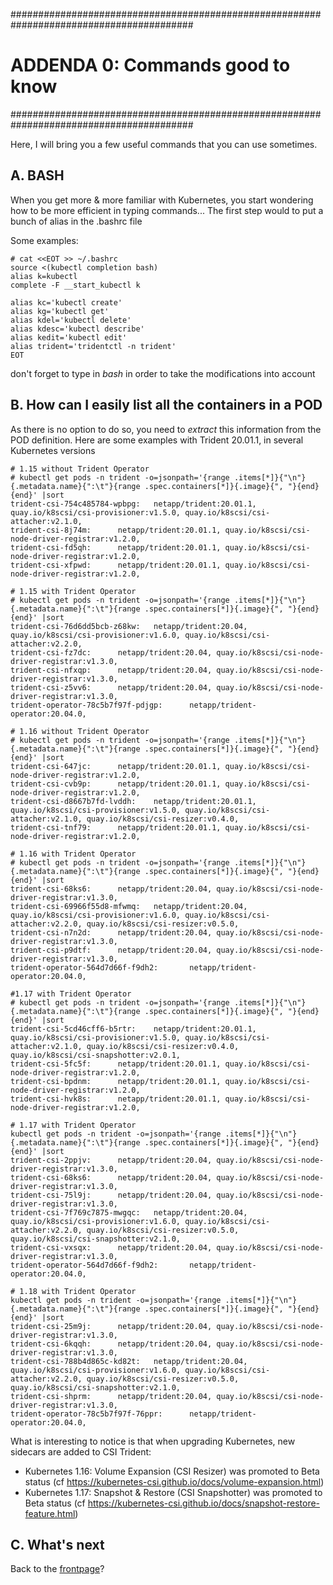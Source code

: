 #########################################################################################
# ADDENDA 0: Commands good to know
#########################################################################################

Here, I will bring you a few useful commands that you can use sometimes.  


## A. BASH

When you get more & more familiar with Kubernetes, you start wondering how to be more efficient in typing commands...
The first step would to put a bunch of alias in the .bashrc file

Some examples:
```
# cat <<EOT >> ~/.bashrc
source <(kubectl completion bash)
alias k=kubectl
complete -F __start_kubectl k

alias kc='kubectl create'
alias kg='kubectl get'
alias kdel='kubectl delete'
alias kdesc='kubectl describe'
alias kedit='kubectl edit'
alias trident='tridentctl -n trident'
EOT
```
don't forget to type in _bash_ in order to take the modifications into account


## B. How can I easily list all the containers in a POD

As there is no option to do so, you need to _extract_ this information from the POD definition.
Here are some examples with Trident 20.01.1, in several Kubernetes versions
```
# 1.15 without Trident Operator
# kubectl get pods -n trident -o=jsonpath='{range .items[*]}{"\n"}{.metadata.name}{":\t"}{range .spec.containers[*]}{.image}{", "}{end}{end}' |sort
trident-csi-754c485784-wpbpg:   netapp/trident:20.01.1, quay.io/k8scsi/csi-provisioner:v1.5.0, quay.io/k8scsi/csi-attacher:v2.1.0,
trident-csi-8j74m:      netapp/trident:20.01.1, quay.io/k8scsi/csi-node-driver-registrar:v1.2.0,
trident-csi-fd5qh:      netapp/trident:20.01.1, quay.io/k8scsi/csi-node-driver-registrar:v1.2.0,
trident-csi-xfpwd:      netapp/trident:20.01.1, quay.io/k8scsi/csi-node-driver-registrar:v1.2.0,

# 1.15 with Trident Operator
# kubectl get pods -n trident -o=jsonpath='{range .items[*]}{"\n"}{.metadata.name}{":\t"}{range .spec.containers[*]}{.image}{", "}{end}{end}' |sort
trident-csi-76d6dd5bcb-z68kw:   netapp/trident:20.04, quay.io/k8scsi/csi-provisioner:v1.6.0, quay.io/k8scsi/csi-attacher:v2.2.0,
trident-csi-fz7dc:      netapp/trident:20.04, quay.io/k8scsi/csi-node-driver-registrar:v1.3.0,
trident-csi-nfxqp:      netapp/trident:20.04, quay.io/k8scsi/csi-node-driver-registrar:v1.3.0,
trident-csi-z5vv6:      netapp/trident:20.04, quay.io/k8scsi/csi-node-driver-registrar:v1.3.0,
trident-operator-78c5b7f97f-pdjgp:      netapp/trident-operator:20.04.0,

# 1.16 without Trident Operator
# kubectl get pods -n trident -o=jsonpath='{range .items[*]}{"\n"}{.metadata.name}{":\t"}{range .spec.containers[*]}{.image}{", "}{end}{end}' |sort
trident-csi-647jc:      netapp/trident:20.01.1, quay.io/k8scsi/csi-node-driver-registrar:v1.2.0,
trident-csi-cvb9p:      netapp/trident:20.01.1, quay.io/k8scsi/csi-node-driver-registrar:v1.2.0,
trident-csi-d8667b7fd-lvddh:    netapp/trident:20.01.1, quay.io/k8scsi/csi-provisioner:v1.5.0, quay.io/k8scsi/csi-attacher:v2.1.0, quay.io/k8scsi/csi-resizer:v0.4.0,
trident-csi-tnf79:      netapp/trident:20.01.1, quay.io/k8scsi/csi-node-driver-registrar:v1.2.0,

# 1.16 with Trident Operator
# kubectl get pods -n trident -o=jsonpath='{range .items[*]}{"\n"}{.metadata.name}{":\t"}{range .spec.containers[*]}{.image}{", "}{end}{end}' |sort
trident-csi-68ks6:      netapp/trident:20.04, quay.io/k8scsi/csi-node-driver-registrar:v1.3.0,
trident-csi-69966f55d8-mfwmq:   netapp/trident:20.04, quay.io/k8scsi/csi-provisioner:v1.6.0, quay.io/k8scsi/csi-attacher:v2.2.0, quay.io/k8scsi/csi-resizer:v0.5.0,
trident-csi-n7n2d:      netapp/trident:20.04, quay.io/k8scsi/csi-node-driver-registrar:v1.3.0,
trident-csi-p9dtf:      netapp/trident:20.04, quay.io/k8scsi/csi-node-driver-registrar:v1.3.0,
trident-operator-564d7d66f-f9dh2:       netapp/trident-operator:20.04.0,

#1.17 with Trident Operator
# kubectl get pods -n trident -o=jsonpath='{range .items[*]}{"\n"}{.metadata.name}{":\t"}{range .spec.containers[*]}{.image}{", "}{end}{end}' |sort
trident-csi-5cd46cff6-b5rtr:    netapp/trident:20.01.1, quay.io/k8scsi/csi-provisioner:v1.5.0, quay.io/k8scsi/csi-attacher:v2.1.0, quay.io/k8scsi/csi-resizer:v0.4.0, quay.io/k8scsi/csi-snapshotter:v2.0.1,
trident-csi-5fc5f:      netapp/trident:20.01.1, quay.io/k8scsi/csi-node-driver-registrar:v1.2.0,
trident-csi-bpdnm:      netapp/trident:20.01.1, quay.io/k8scsi/csi-node-driver-registrar:v1.2.0,
trident-csi-hvk8s:      netapp/trident:20.01.1, quay.io/k8scsi/csi-node-driver-registrar:v1.2.0,

# 1.17 with Trident Operator
kubectl get pods -n trident -o=jsonpath='{range .items[*]}{"\n"}{.metadata.name}{":\t"}{range .spec.containers[*]}{.image}{", "}{end}{end}' |sort
trident-csi-2ppjv:      netapp/trident:20.04, quay.io/k8scsi/csi-node-driver-registrar:v1.3.0,
trident-csi-68ks6:      netapp/trident:20.04, quay.io/k8scsi/csi-node-driver-registrar:v1.3.0,
trident-csi-75l9j:      netapp/trident:20.04, quay.io/k8scsi/csi-node-driver-registrar:v1.3.0,
trident-csi-7f769c7875-mwgqc:   netapp/trident:20.04, quay.io/k8scsi/csi-provisioner:v1.6.0, quay.io/k8scsi/csi-attacher:v2.2.0, quay.io/k8scsi/csi-resizer:v0.5.0, quay.io/k8scsi/csi-snapshotter:v2.1.0,
trident-csi-vxsqx:      netapp/trident:20.04, quay.io/k8scsi/csi-node-driver-registrar:v1.3.0,
trident-operator-564d7d66f-f9dh2:       netapp/trident-operator:20.04.0,

# 1.18 with Trident Operator
kubectl get pods -n trident -o=jsonpath='{range .items[*]}{"\n"}{.metadata.name}{":\t"}{range .spec.containers[*]}{.image}{", "}{end}{end}' |sort
trident-csi-25m9j:      netapp/trident:20.04, quay.io/k8scsi/csi-node-driver-registrar:v1.3.0,
trident-csi-6kqqh:      netapp/trident:20.04, quay.io/k8scsi/csi-node-driver-registrar:v1.3.0,
trident-csi-788b4d865c-kd82t:   netapp/trident:20.04, quay.io/k8scsi/csi-provisioner:v1.6.0, quay.io/k8scsi/csi-attacher:v2.2.0, quay.io/k8scsi/csi-resizer:v0.5.0, quay.io/k8scsi/csi-snapshotter:v2.1.0,
trident-csi-shprm:      netapp/trident:20.04, quay.io/k8scsi/csi-node-driver-registrar:v1.3.0,
trident-operator-78c5b7f97f-76ppr:      netapp/trident-operator:20.04.0,
```
What is interesting to notice is that when upgrading Kubernetes, new sidecars are added to CSI Trident:
- Kubernetes 1.16: Volume Expansion (CSI Resizer) was promoted to Beta status (cf https://kubernetes-csi.github.io/docs/volume-expansion.html)
- Kubernetes 1.17: Snapshot & Restore (CSI Snapshotter) was promoted to Beta status (cf https://kubernetes-csi.github.io/docs/snapshot-restore-feature.html)  


## C. What's next

Back to the [frontpage](https://github.com/YvosOnTheHub/LabNetApp)?